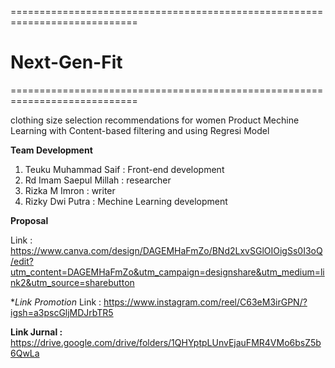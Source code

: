 ============================================================================
# Next-Gen-Fit
============================================================================

clothing size selection recommendations for women Product Mechine Learning with Content-based filtering and using Regresi Model


**Team Development**
1. Teuku Muhammad Saif : Front-end development
2. Rd Imam Saepul Millah : researcher
3. Rizka M Imron : writer
4. Rizky Dwi Putra : Mechine Learning development

**Proposal**

Link : https://www.canva.com/design/DAGEMHaFmZo/BNd2LxvSGlOIOigSs0I3oQ/edit?utm_content=DAGEMHaFmZo&utm_campaign=designshare&utm_medium=link2&utm_source=sharebutton

**Link Promotion*
Link : https://www.instagram.com/reel/C63eM3irGPN/?igsh=a3pscGljMDJrbTR5


**Link Jurnal :**
https://drive.google.com/drive/folders/1QHYptpLUnvEjauFMR4VMo6bsZ5b6QwLa

